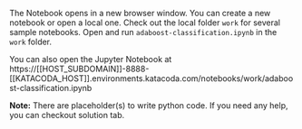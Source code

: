 The Notebook opens in a new browser window. You can create a new notebook or open a local one. Check out the local folder `work` for several sample notebooks. Open and run `adaboost-classification.ipynb` in the `work` folder.

You can also open the Jupyter Notebook at https://[[HOST_SUBDOMAIN]]-8888-[[KATACODA_HOST]].environments.katacoda.com/notebooks/work/adaboost-classification.ipynb

**Note:**
There are placeholder(s) to write python code. If you need any help, you can checkout solution tab.